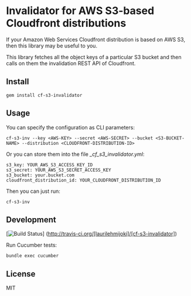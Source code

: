 # Invalidator for AWS S3-based Cloudfront distributions

If your Amazon Web Services Cloudfront distribution is based on AWS S3, then
this library may be useful to you.

This library fetches all the object keys of a particular S3 bucket and then
calls on them the invalidation REST API of Cloudfront.

## Install

`gem install cf-s3-invalidator`

## Usage

You can specify the configuration as CLI parameters:

`cf-s3-inv --key <AWS-KEY> --secret <AWS-SECRET> --bucket <S3-BUCKET-NAME> --distribution <CLOUDFRONT-DISTRIBUTION-ID>`

Or you can store them into the file *_cf_s3_invalidator.yml*:

    s3_key: YOUR_AWS_S3_ACCESS_KEY_ID
    s3_secret: YOUR_AWS_S3_SECRET_ACCESS_KEY
    s3_bucket: your.bucket.com
    cloudfront_distribution_id: YOUR_CLOUDFRONT_DISTRIBUTION_ID

Then you can just run:

`cf-s3-inv`

## Development

[![Build Status](https://secure.travis-ci.org/[laurilehmijoki]/[cf-s3-invalidator].png)]
(http://travis-ci.org/[laurilehmijoki]/[cf-s3-invalidator])

Run Cucumber tests:

`bundle exec cucumber`

## License

MIT
